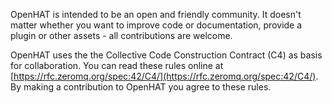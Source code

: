 OpenHAT is intended to be an open and friendly community. It doesn't matter whether you want to improve code or documentation, provide a plugin or other assets - all contributions are welcome.

OpenHAT uses the the Collective Code Construction Contract (C4) as basis for collaboration. You can read these rules online at [https://rfc.zeromq.org/spec:42/C4/](https://rfc.zeromq.org/spec:42/C4/). By making a contribution to OpenHAT you agree to these rules.

